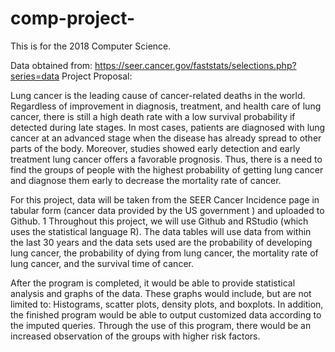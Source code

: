 # comp-project-
This is for the 2018 Computer Science.

Data obtained from: https://seer.cancer.gov/faststats/selections.php?series=data
Project Proposal:

  Lung cancer is the leading cause of cancer-related deaths in the world.
Regardless of improvement in diagnosis, treatment, and health care of lung cancer,
there is still a high death rate with a low survival probability if detected during late
stages. In most cases, patients are diagnosed with lung cancer at an advanced stage
when the disease has already spread to other parts of the body. Moreover, studies
showed early detection and early treatment lung cancer offers a favorable prognosis.
Thus, there is a need to find the groups of people with the highest probability of getting
lung cancer and diagnose them early to decrease the mortality rate of cancer.

  For this project, data will be taken from the SEER Cancer Incidence page in
tabular form (cancer data provided by the US government ) and uploaded to Github. 1
Throughout this project, we will use Github and RStudio (which uses the statistical
language R). The data tables will use data from within the last 30 years and the data
sets used are the probability of developing lung cancer, the probability of dying from
lung cancer, the mortality rate of lung cancer, and the survival time of cancer.

  After the program is completed, it would be able to provide statistical analysis
and graphs of the data. These graphs would include, but are not limited to: Histograms,
scatter plots, density plots, and boxplots. In addition, the finished program would be
able to output customized data according to the imputed queries. Through the use of
this program, there would be an increased observation of the groups with higher risk
factors.
